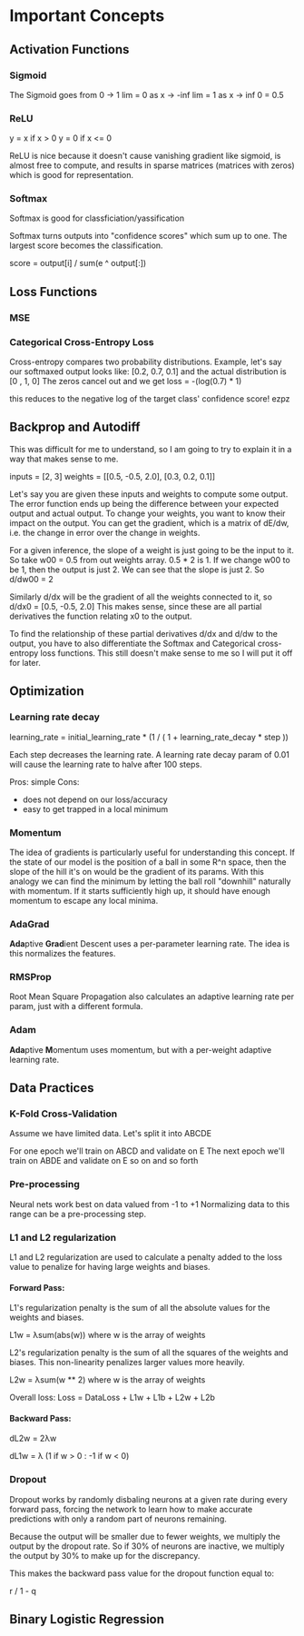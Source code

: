 # Important Concepts

## Activation Functions

### Sigmoid

The Sigmoid goes from 0 -> 1
lim = 0 as x -> -inf
lim = 1 as x -> inf
0 = 0.5

### ReLU

y = x if x > 0
y = 0 if x <= 0

ReLU is nice because it doesn't cause vanishing gradient like sigmoid, is almost free to compute, and results in sparse matrices (matrices with zeros) which is good for representation.

### Softmax

Softmax is good for classficiation/yassification

Softmax turns outputs into "confidence scores" which sum up to one. The largest score becomes the classification. 

score = output[i] / sum(e ^ output[:])


## Loss Functions

### MSE

### Categorical Cross-Entropy Loss

Cross-entropy compares two probability distributions.
Example, let's say our softmaxed output looks like:
[0.2, 0.7, 0.1] and the actual distribution is [0 , 1, 0]
The zeros cancel out and we get
loss = -(log(0.7) * 1)

this reduces to the negative log of the target class' confidence score! ezpz

## Backprop and Autodiff

This was difficult for me to understand, so I am going to try to explain it in a way that makes sense to me.

inputs = [2, 3]
weights = [[0.5, -0.5, 2.0],
           [0.3, 0.2, 0.1]]

Let's say you are given these inputs and weights to compute some output. The error function ends up being
the difference between your expected output and actual output. To change your weights, you want to know their impact on the output. You can get the gradient, which is a matrix of dE/dw, i.e. the change in error over the change in weights.

For a given inference, the slope of a weight is just going to be the input to it. So take w00 = 0.5 from out weights array. 0.5 * 2 is 1. If we change w00 to be 1, then the output is just 2. We can see that the slope is just 2. So d/dw00 = 2

Similarly d/dx will be the gradient of all the weights connected to it, so d/dx0 = [0.5, -0.5, 2.0]
This makes sense, since these are all partial derivatives the function relating x0 to the output.

To find the relationship of these partial derivatives d/dx and d/dw to the output, you have to also differentiate the Softmax and Categorical cross-entropy loss functions. This still doesn't make sense to me so I will put it off for later.

## Optimization

### Learning rate decay

learning_rate = initial_learning_rate * (1 / ( 1 + learning_rate_decay * step ))

Each step decreases the learning rate. A learning rate decay param of 0.01 will cause the learning rate to halve after 100 steps.

Pros: simple
Cons: 
- does not depend on our loss/accuracy
- easy to get trapped in a local minimum

### Momentum

The idea of gradients is particularly useful for understanding this concept. If the state of our model is the position of a ball in some R^n space, then the slope of the hill it's on would be the gradient of its params. With this analogy we can find the minimum by letting the ball roll "downhill" naturally with momentum. If it starts sufficiently high up, it should have enough momentum to escape any local minima. 

### AdaGrad

**Ada**ptive **Grad**ient Descent uses a per-parameter learning rate. The idea is this normalizes the features.

### RMSProp

Root Mean Square Propagation also calculates an adaptive learning rate per param, just with a different formula.

### Adam 

**Ada**ptive **M**omentum uses momentum, but with a per-weight adaptive learning rate.

## Data Practices

### K-Fold Cross-Validation

Assume we have limited data. Let's split it into ABCDE

For one epoch we'll train on ABCD and validate on E
The next epoch we'll train on ABDE and validate on E
so on and so forth

### Pre-processing

Neural nets work best on data valued from -1 to +1
Normalizing data to this range can be a pre-processing step.

### L1 and L2 regularization

L1 and L2 regularization are used to calculate a penalty added to the loss value to penalize for having large weights and biases.

#### Forward Pass:

L1's regularization penalty is the sum of all the absolute values for the weights and biases.

L1w = λsum(abs(w)) where w is the array of weights

L2's regularization penalty is the sum of all the squares of the weights and biases. This non-linearity penalizes larger values more heavily.

L2w = λsum(w ** 2) where w is the array of weights

Overall loss:
Loss = DataLoss + L1w + L1b + L2w + L2b

#### Backward Pass:

dL2w = 2λw

dL1w = λ (1 if w > 0 : -1 if w < 0)

### Dropout

Dropout works by randomly disbaling neurons at a given rate during every forward pass, forcing the network to learn how to make accurate predictions with only a random part of neurons remaining.

Because the output will be smaller due to fewer weights, we multiply the output by the dropout rate. So if 30% of neurons are inactive, we multiply the output by 30% to make up for the discrepancy.

This makes the backward pass value for the dropout function equal to: 

r / 1 - q

## Binary Logistic Regression





